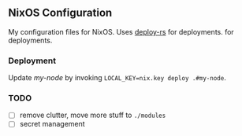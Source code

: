 ## NixOS Configuration

My configuration files for NixOS.
Uses [deploy-rs](https://github.com/serokell/deploy-rs) for deployments. for deployments.

### Deployment

Update  _my-node_ by invoking `LOCAL_KEY=nix.key deploy .#my-node`.

### TODO

- [ ] remove clutter, move more stuff to `./modules`
- [ ] secret management

